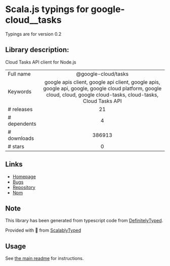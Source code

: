 
# Scala.js typings for google-cloud__tasks

Typings are for version 0.2

## Library description:
Cloud Tasks API client for Node.js

|                    |                 |
| ------------------ | :-------------: |
| Full name          | @google-cloud/tasks |
| Keywords           | google apis client, google api client, google apis, google api, google, google cloud platform, google cloud, cloud, google cloud-tasks, cloud-tasks, Cloud Tasks API |
| # releases         | 21 |
| # dependents       | 4 |
| # downloads        | 386913 |
| # stars            | 0 |

## Links
- [Homepage](https://github.com/googleapis/nodejs-tasks#readme)
- [Bugs](https://github.com/googleapis/nodejs-tasks/issues)
- [Repository](https://github.com/googleapis/nodejs-tasks)
- [Npm](https://www.npmjs.com/package/%40google-cloud%2Ftasks)
    


## Note
This library has been generated from typescript code from [DefinitelyTyped](https://definitelytyped.org).

Provided with :purple_heart: from [ScalablyTyped](https://github.com/oyvindberg/ScalablyTyped)

## Usage
See [the main readme](../../readme.md) for instructions.


